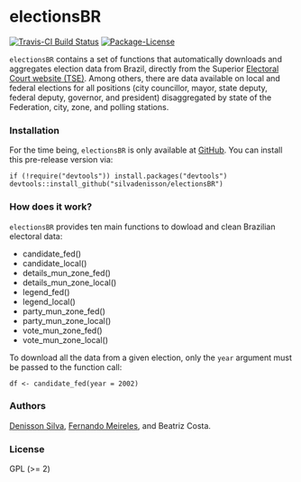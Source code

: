 electionsBR
=====

[![Travis-CI Build Status](https://travis-ci.org/silvadenisson/electionsBR.svg?branch=master)](https://travis-ci.org/silvadenisson/electionsBR) [![Package-License](https://img.shields.io/badge/license-GPL%20%28%3E=%202%29-brightgreen.svg?style=flat)](http://www.gnu.org/licenses/gpl-2.0.html)

`electionsBR` contains a set of functions that automatically downloads and aggregates
election data from Brazil, directly from the Superior [Electoral Court website (TSE)](http://www.tse.jus.br/eleicoes/estatisticas/repositorio-de-dados-eleitorais).
Among others, there are data available on local and federal elections for all positions (city councillor, mayor, state deputy, federal deputy, governor, and president) disaggregated by state of the Federation, city, zone, and polling stations.

### Installation

For the time being, `electionsBR` is only available at [GitHub](https://github.com/). You can install this pre-release version via:

``` {.r}
if (!require("devtools")) install.packages("devtools")
devtools::install_github("silvadenisson/electionsBR")
```

### How does it work?

`electionsBR` provides ten main functions to dowload and clean Brazilian electoral data:

* candidate_fed()
* candidate_local()
* details_mun_zone_fed()
* details_mun_zone_local()
* legend_fed()
* legend_local()
* party_mun_zone_fed()
* party_mun_zone_local()
* vote_mun_zone_fed()
* vote_mun_zone_local()

To download all the data from a given election, only the `year` argument must be passed to the function call:

``` {.r}
df <- candidate_fed(year = 2002)
```

### Authors

[Denisson Silva](http://denissonsilva.com), [Fernando Meireles](http://fmeireles.com), and Beatriz Costa.

### License

GPL (>= 2)

